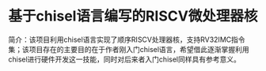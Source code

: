 # 基于chisel语言编写的RISCV微处理器核

简介：该项目利用chisel语言实现了顺序RISCV处理器核，支持RV32IMC指令集；该项目存在的主要目的在于作者刚入门chisel语言，希望借此逐渐掌握利用chisel进行硬件开发这一技能，同时对后来者入门chisel同样具有参考意义。
